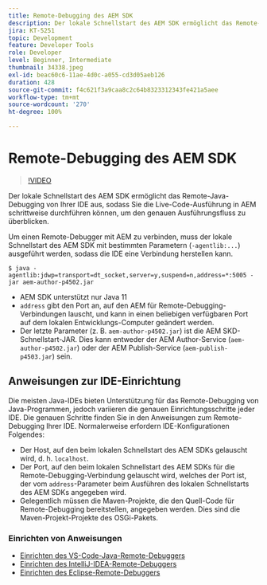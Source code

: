 ```yaml
---
title: Remote-Debugging des AEM SDK
description: Der lokale Schnellstart des AEM SDK ermöglicht das Remote-Java-Debugging von Ihrer IDE aus, sodass Sie die Live-Code-Ausführung in AEM schrittweise durchführen können, um den genauen Ausführungsfluss zu überblicken.
jira: KT-5251
topic: Development
feature: Developer Tools
role: Developer
level: Beginner, Intermediate
thumbnail: 34338.jpeg
exl-id: beac60c6-11ae-4d0c-a055-cd3d05aeb126
duration: 428
source-git-commit: f4c621f3a9caa8c2c64b8323312343fe421a5aee
workflow-type: tm+mt
source-wordcount: '270'
ht-degree: 100%

---
```


# Remote-Debugging des AEM SDK

>[!VIDEO](https://video.tv.adobe.com/v/38104?quality=12&learn=on&captions=ger)

Der lokale Schnellstart des AEM SDK ermöglicht das Remote-Java-Debugging von Ihrer IDE aus, sodass Sie die Live-Code-Ausführung in AEM schrittweise durchführen können, um den genauen Ausführungsfluss zu überblicken.

Um einen Remote-Debugger mit AEM zu verbinden, muss der lokale Schnellstart des AEM SDK mit bestimmten Parametern (`-agentlib:...`) ausgeführt werden, sodass die IDE eine Verbindung herstellen kann.

```
$ java -agentlib:jdwp=transport=dt_socket,server=y,suspend=n,address=*:5005 -jar aem-author-p4502.jar   
```

+ AEM SDK unterstützt nur Java 11
+ `address` gibt den Port an, auf den AEM für Remote-Debugging-Verbindungen lauscht, und kann in einen beliebigen verfügbaren Port auf dem lokalen Entwicklungs-Computer geändert werden.
+ Der letzte Parameter (z. B. `aem-author-p4502.jar`) ist die AEM SKD-Schnellstart-JAR. Dies kann entweder der AEM Author-Service (`aem-author-p4502.jar`) oder der AEM Publish-Service (`aem-publish-p4503.jar`) sein.


## Anweisungen zur IDE-Einrichtung

Die meisten Java-IDEs bieten Unterstützung für das Remote-Debugging von Java-Programmen, jedoch variieren die genauen Einrichtungsschritte jeder IDE. Die genauen Schritte finden Sie in den Anweisungen zum Remote-Debugging Ihrer IDE. Normalerweise erfordern IDE-Konfigurationen Folgendes:

+ Der Host, auf den beim lokalen Schnellstart des AEM SDKs gelauscht wird, d. h. `localhost`.
+ Der Port, auf den beim lokalen Schnellstart des AEM SDKs für die Remote-Debugging-Verbindung gelauscht wird, welches der Port ist, der vom `address`-Parameter beim Ausführen des lokalen Schnellstarts des AEM SDKs angegeben wird.
+ Gelegentlich müssen die Maven-Projekte, die den Quell-Code für Remote-Debugging bereitstellen, angegeben werden. Dies sind die Maven-Projekt-Projekte des OSGi-Pakets.

### Einrichten von Anweisungen

+ [Einrichten des VS-Code-Java-Remote-Debuggers](https://code.visualstudio.com/docs/java/java-debugging)
+ [Einrichten des IntelliJ-IDEA-Remote-Debuggers](https://www.jetbrains.com/help/idea/tutorial-remote-debug.html)
+ [Einrichten des Eclipse-Remote-Debuggers](https://javapapers.com/core-java/java-remote-debug-with-eclipse/)
